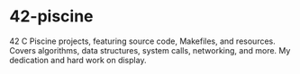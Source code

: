# 42-piscine
42 C Piscine projects, featuring source code, Makefiles, and resources. Covers algorithms, data structures, system calls, networking, and more. My dedication and hard work on display.
